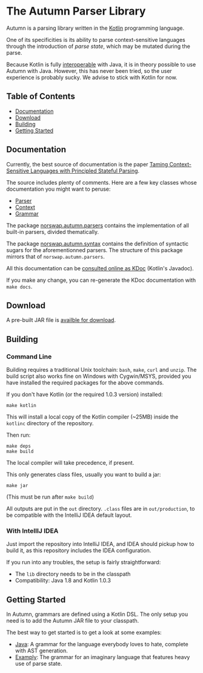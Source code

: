 # The Autumn Parser Library

Autumn is a parsing library written in the [Kotlin] programming language.

One of its specificities is its ability to parse context-sensitive languages
through the introduction of *parse state*, which may be mutated during the parse.

[Kotlin]: https://kotlinlang.org/

Because Kotlin is fully [interoperable] with Java, it is in theory possible to use
Autumn with Java. However, this has never been tried, so the user experience is probably sucky.
We advise to stick with Kotlin for now.

[interoperable]: https://kotlinlang.org/docs/reference/java-to-kotlin-interop.html

## Table of Contents

- [Documentation](#documentation)
- [Download](#download)
- [Building](#building)
- [Getting Started](#getting-started)

## Documentation

Currently, the best source of documentation is the paper
[Taming Context-Sensitive Languages with Principled Stateful Parsing][paper].

[paper]:
http://conf.researchr.org/event/sle-2016/sle-2016-papers-taming-context-sensitive-languages-with-principled-stateful-parsing

The source includes plenty of comments. Here are a few key classes whose documentation
you might want to peruse:

- [Parser](/src/norswap/autumn/Parser.kt)
- [Context](/src/norswap/autumn/Context.kt)
- [Grammar](/src/norswap/autumn/Grammar.kt)

The package [norswap.autumn.parsers](/src/norswap/autumn/parsers)
contains the implementation of all built-in parsers, divided thematically.

The package [norswap.autumn.syntax](/src/norswap/autumn/syntax)
contains the definition of syntactic sugars for the aforementionned parsers.
The structure of this package mirrors that of `norswap.autumn.parsers`.

All this documentation can be [consulted online as KDoc][kdoc] (Kotlin's Javadoc).

[kdoc]: TODO

If you make any change, you can re-generate the KDoc documentation with `make docs`.

## Download

A pre-built JAR file is [availble for download][jar].

[jar]: TODO

## Building

### Command Line

Building requires a traditional Unix toolchain: `bash`, `make`, `curl` and `unzip`.
The build script also works fine on Windows with Cygwin/MSYS, provided you have installed the
required packages for the above commands.

If you don't have Kotlin (or the required 1.0.3 version) installed:

    make kotlin
    
This will install a local copy of the Kotlin compiler (~25MB) inside the `kotlinc` directory
of the repository.

Then run:

    make deps
    make build
    
The local compiler will take precedence, if present.

This only generates class files, usually you want to build a jar:

    make jar
    
(This must be run after `make build`)

All outputs are put in the `out` directory. `.class` files are in `out/production`, to be compatible
with the IntelliJ IDEA default layout.

### With IntellIJ IDEA

Just import the repository into IntelliJ IDEA, and IDEA should pickup how to build it, as
this repository includes the IDEA configuration.

If you run into any troubles, the setup is fairly straightforward:

- The `lib` directory needs to be in the classpath
- Compatibility: Java 1.8 and Kotlin 1.0.3

## Getting Started

In Autumn, grammars are defined using a Kotlin DSL. The only setup you need is to add the Autumn JAR
file to your classpath.

The best way to get started is to get a look at some examples:

- [Java](/example/norswap/javag): A grammar for the language everybody loves to hate, complete
  with AST generation.
- [Examply](/example/examply): The grammar for an imaginary language that features heavy use
  of parse state.